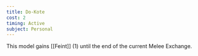 ```yaml
---
title: Do-Kote
cost: 2
timing: Active
subject: Personal
---
```

This model gains [[Feint]] (1) until the end of the current Melee Exchange.
